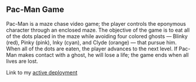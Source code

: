 ## Pac-Man Game
Pac-Man is a maze chase video game; the player controls the eponymous character through an enclosed maze. 
The objective of the game is to eat all of the dots placed in the maze while avoiding four colored ghosts — Blinky (red), Pinky (pink), Inky (cyan), 
and Clyde (orange) — that pursue him. When all of the dots are eaten, the player advances to the next level. 
If Pac-Man makes contact with a ghost, he will lose a life; the game ends when all lives are lost.

Link to my [active deployment](bajgp1ur3hae1csobva0nbm940.ingress.provider-02.sandbox-01.aksh.pw)
